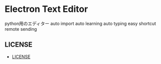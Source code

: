 Electron Text Editor
==
python用のエディター
auto import 
auto learning
auto typing
easy shortcut
remote sending


## LICENSE
- [LICENSE](https://github.com/ics-creative/150819_electron_text_editor/blob/master/LICENSE)
